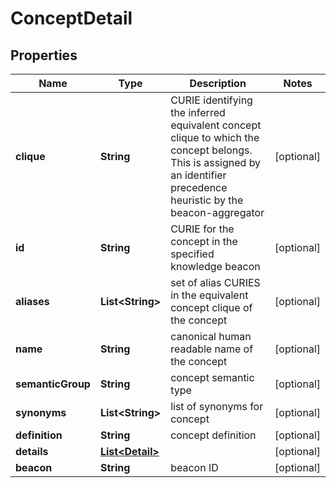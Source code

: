 
# ConceptDetail

## Properties
Name | Type | Description | Notes
------------ | ------------- | ------------- | -------------
**clique** | **String** | CURIE identifying the inferred equivalent concept clique to which the concept belongs. This is assigned by an identifier precedence heuristic by the beacon-aggregator  |  [optional]
**id** | **String** | CURIE for the concept in the specified knowledge beacon  |  [optional]
**aliases** | **List&lt;String&gt;** | set of alias CURIES in the equivalent concept clique of the concept  |  [optional]
**name** | **String** | canonical human readable name of the concept  |  [optional]
**semanticGroup** | **String** | concept semantic type  |  [optional]
**synonyms** | **List&lt;String&gt;** | list of synonyms for concept  |  [optional]
**definition** | **String** | concept definition  |  [optional]
**details** | [**List&lt;Detail&gt;**](Detail.md) |  |  [optional]
**beacon** | **String** | beacon ID  |  [optional]



